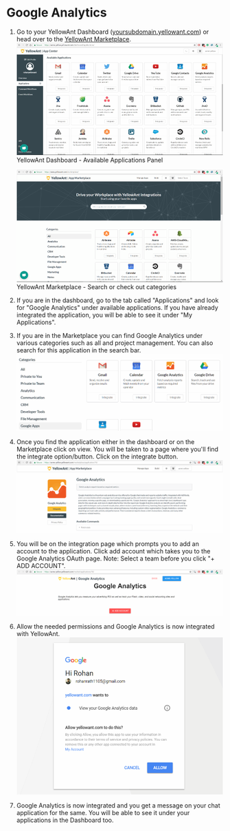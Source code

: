 # Google Analytics

1. Go to your YellowAnt Dashboard \([yoursubdomain.yellowant.com](https://github.com/yellowanthq/yellowant-help-center/tree/bdad19066023aa6a8b667a1d6f05b72945b49759/yoursubdomain.yellowant.com)\) or head over to the [YellowAnt Marketplace](https://www.yellowant.com/marketplace).  
   ![](../../.gitbook/assets/instadash.jpg)YellowAnt Dashboard - Available Applications Panel

   ![](../../.gitbook/assets/instamp.png)YellowAnt Marketplace - Search or check out categories

2. If you are in the dashboard, go to the tab called "Applications" and look for "Google Analytics" under available applications. If you have already integrated the application, you will be able to see it under "My Applications".
3. If you are in the Marketplace you can find Google Analytics under various categories such as all and project management. You can also search for this application in the search bar. ![](../../.gitbook/assets/gmail1.png)
4. Once you find the application either in the dashboard or on the Marketplace click on view. You will be taken to a page where you'll find the integrate option/button. Click on the integrate button. ![](../../.gitbook/assets/analytics1.png)
5. You will be on the integration page which prompts you to add an account to the application. Click add account which takes you to the Google Analytics OAuth page. Note: Select a team before you click "+ ADD ACCOUNT". ![](../../.gitbook/assets/analytics2.png)
6. Allow the needed permissions and Google Analytics is now integrated with YellowAnt. ![](../../.gitbook/assets/gsnal4.png)
7. Google Analytics is now integrated and you get a message on your chat application for the same. You will be able to see it under your applications in the Dashboard too.

